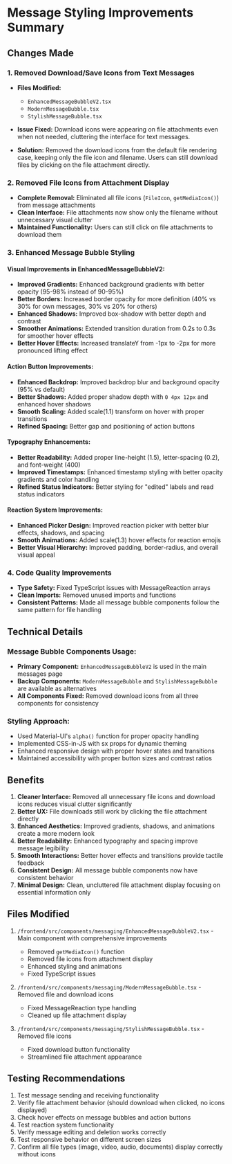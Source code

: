 # Message Styling Improvements Summary

## Changes Made

### 1. Removed Download/Save Icons from Text Messages
- **Files Modified:**
  - `EnhancedMessageBubbleV2.tsx`
  - `ModernMessageBubble.tsx` 
  - `StylishMessageBubble.tsx`

- **Issue Fixed:** Download icons were appearing on file attachments even when not needed, cluttering the interface for text messages.

- **Solution:** Removed the download icons from the default file rendering case, keeping only the file icon and filename. Users can still download files by clicking on the file attachment directly.

### 2. Removed File Icons from Attachment Display
- **Complete Removal:** Eliminated all file icons (`FileIcon`, `getMediaIcon()`) from message attachments
- **Clean Interface:** File attachments now show only the filename without unnecessary visual clutter
- **Maintained Functionality:** Users can still click on file attachments to download them

### 3. Enhanced Message Bubble Styling

#### Visual Improvements in EnhancedMessageBubbleV2:
- **Improved Gradients:** Enhanced background gradients with better opacity (95-98% instead of 90-95%)
- **Better Borders:** Increased border opacity for more definition (40% vs 30% for own messages, 30% vs 20% for others)
- **Enhanced Shadows:** Improved box-shadow with better depth and contrast
- **Smoother Animations:** Extended transition duration from 0.2s to 0.3s for smoother hover effects
- **Better Hover Effects:** Increased translateY from -1px to -2px for more pronounced lifting effect

#### Action Button Improvements:
- **Enhanced Backdrop:** Improved backdrop blur and background opacity (95% vs default)
- **Better Shadows:** Added proper shadow depth with `0 4px 12px` and enhanced hover shadows
- **Smooth Scaling:** Added scale(1.1) transform on hover with proper transitions
- **Refined Spacing:** Better gap and positioning of action buttons

#### Typography Enhancements:
- **Better Readability:** Added proper line-height (1.5), letter-spacing (0.2), and font-weight (400)
- **Improved Timestamps:** Enhanced timestamp styling with better opacity gradients and color handling
- **Refined Status Indicators:** Better styling for "edited" labels and read status indicators

#### Reaction System Improvements:
- **Enhanced Picker Design:** Improved reaction picker with better blur effects, shadows, and spacing
- **Smooth Animations:** Added scale(1.3) hover effects for reaction emojis
- **Better Visual Hierarchy:** Improved padding, border-radius, and overall visual appeal

### 4. Code Quality Improvements
- **Type Safety:** Fixed TypeScript issues with MessageReaction arrays
- **Clean Imports:** Removed unused imports and functions
- **Consistent Patterns:** Made all message bubble components follow the same pattern for file handling

## Technical Details

### Message Bubble Components Usage:
- **Primary Component:** `EnhancedMessageBubbleV2` is used in the main messages page
- **Backup Components:** `ModernMessageBubble` and `StylishMessageBubble` are available as alternatives
- **All Components Fixed:** Removed download icons from all three components for consistency

### Styling Approach:
- Used Material-UI's `alpha()` function for proper opacity handling
- Implemented CSS-in-JS with sx props for dynamic theming
- Enhanced responsive design with proper hover states and transitions
- Maintained accessibility with proper button sizes and contrast ratios

## Benefits

1. **Cleaner Interface:** Removed all unnecessary file icons and download icons reduces visual clutter significantly
2. **Better UX:** File downloads still work by clicking the file attachment directly
3. **Enhanced Aesthetics:** Improved gradients, shadows, and animations create a more modern look
4. **Better Readability:** Enhanced typography and spacing improve message legibility
5. **Smooth Interactions:** Better hover effects and transitions provide tactile feedback
6. **Consistent Design:** All message bubble components now have consistent behavior
7. **Minimal Design:** Clean, uncluttered file attachment display focusing on essential information only

## Files Modified

1. `/frontend/src/components/messaging/EnhancedMessageBubbleV2.tsx` - Main component with comprehensive improvements
   - Removed `getMediaIcon()` function
   - Removed file icons from attachment display
   - Enhanced styling and animations
   - Fixed TypeScript issues

2. `/frontend/src/components/messaging/ModernMessageBubble.tsx` - Removed file and download icons
   - Fixed MessageReaction type handling
   - Cleaned up file attachment display

3. `/frontend/src/components/messaging/StylishMessageBubble.tsx` - Removed file icons
   - Fixed download button functionality
   - Streamlined file attachment appearance

## Testing Recommendations

1. Test message sending and receiving functionality
2. Verify file attachment behavior (should download when clicked, no icons displayed)
3. Check hover effects on message bubbles and action buttons
4. Test reaction system functionality
5. Verify message editing and deletion works correctly
6. Test responsive behavior on different screen sizes
7. Confirm all file types (image, video, audio, documents) display correctly without icons